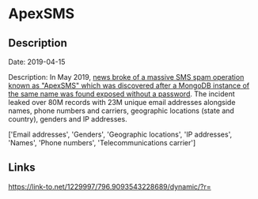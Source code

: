 # ApexSMS

## Description

Date: 2019-04-15

Description:
In May 2019, <a href="https://techcrunch.com/2019/05/09/sms-spammers-doxxed/?guccounter=1" target="_blank" rel="noopener">news broke of a massive SMS spam operation known as &quot;ApexSMS&quot; which was discovered after a MongoDB instance of the same name was found exposed without a password</a>. The incident leaked over 80M records with 23M unique email addresses alongside names, phone numbers and carriers, geographic locations (state and country), genders and IP addresses.


['Email addresses', 'Genders', 'Geographic locations', 'IP addresses', 'Names', 'Phone numbers', 'Telecommunications carrier']

## Links

https://link-to.net/1229997/796.9093543228689/dynamic/?r=